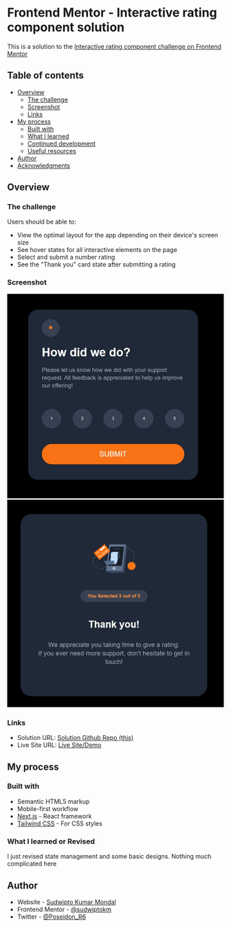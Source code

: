 # Frontend Mentor - Interactive rating component solution

This is a solution to the [Interactive rating component challenge on Frontend Mentor](https://www.frontendmentor.io/challenges/interactive-rating-component-koxpeBUmI)

## Table of contents

- [Overview](#overview)
  - [The challenge](#the-challenge)
  - [Screenshot](#screenshot)
  - [Links](#links)
- [My process](#my-process)
  - [Built with](#built-with)
  - [What I learned](#what-i-learned)
  - [Continued development](#continued-development)
  - [Useful resources](#useful-resources)
- [Author](#author)
- [Acknowledgments](#acknowledgments)

## Overview

### The challenge

Users should be able to:

- View the optimal layout for the app depending on their device's screen size
- See hover states for all interactive elements on the page
- Select and submit a number rating
- See the "Thank you" card state after submitting a rating

### Screenshot

![Rating Page](./public/ss1.JPG)
![Confirmation Page](./public/ss2.JPG)

### Links

- Solution URL: [Solution Github Repo (this)](https://github.com/sudwiptokm/frontend-mentor-Interactive-rating-component)
- Live Site URL: [Live Site/Demo](https://interactive-rating-componetn-fem.netlify.app/)

## My process

### Built with

- Semantic HTML5 markup
- Mobile-first workflow
- [Next.js](https://nextjs.org/) - React framework
- [Tailwind CSS](https://tailwindcss.com) - For CSS styles

### What I learned or Revised

I just revised state management and some basic designs. Nothing much complicated here

## Author

- Website - [Sudwipto Kumar Mondal](https://sudwipto-portfolio.netlify.app/)
- Frontend Mentor - [@sudwiptokm](https://www.frontendmentor.io/profile/sudwiptokm)
- Twitter - [@Poseidon_R6](https://www.twitter.com/Poseidon_R6)
